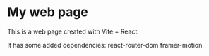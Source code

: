# My web page

This is a web page created with Vite + React.

It has some added dependencies:
react-router-dom
framer-motion
